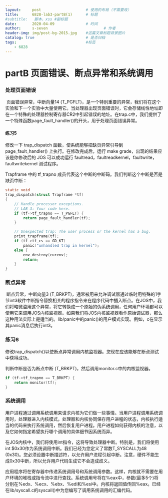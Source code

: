 ```yaml
---
layout:     post   				    # 使用的布局（不需要改）
title:      6828-lab3-partB(1)		# 标题 
#subtitle:   脚本，xss #副标题
date:       2020-04-09 				# 时间
author:     s-seven 						# 作者
header-img: img/post-bg-2015.jpg 	#这篇文章标题背景图片
catalog: true 						# 是否归档
tags:								#标签
    - 6828
---
```


# partB 页面错误、断点异常和系统调用

### 处理页面错误

​		页面错误异常，中断向量14 (T_PGFLT)，是一个特别重要的异常，我们将在这个实验和下一个实验中大量使用它。当处理器出现页面错误时，它会存储线性地址即在一个特殊的处理器控制寄存器CR2中引起错误的地址。在trap.c中，我们提供了一个特殊函数page_fault_handler()的开头，用于处理页面错误异常。

#### 练习5

修改一下 trap_dispatch 函数，使系统能够把缺页异常引导到 page_fault_handler() 上执行。在修改完成后，运行 make grade，出现的结果应该是你修改后的 JOS 可以成功运行 faultread，faultreadkernel，faultwrite，faultwritekernel 测试程序。

Trapframe 中的 tf_trapno 成员代表这个中断的中断码。我们判断这个中断是否是缺页中断：

```c
static void
trap_dispatch(struct Trapframe *tf)
{
    // Handle processor exceptions.
    // LAB 3: Your code here.
    if (tf->tf_trapno == T_PGFLT) {
        return page_fault_handler(tf);
    }   

    // Unexpected trap: The user process or the kernel has a bug.
    print_trapframe(tf);
    if (tf->tf_cs == GD_KT)
        panic("unhandled trap in kernel");
    else {
        env_destroy(curenv);
        return;
    }   
}
```

### 断点异常

​		断点异常，中断向量3 (T_BRKPT)，通常被用来允许调试器通过临时用特殊的1字节int3软件中断指令替换相关的程序指令来在程序代码中插入断点。在JOS中，我们将略微滥用这个异常，将它转换成一个原始的伪系统调用，任何用户环境都可以使用它来调用JOS内核监视器。如果我们将JOS内核监视器看作原始调试器，那么这种用法实际上是适当的。lib/panic中的panic()的用户模式实现。例如，c在显示其panic消息后执行int3。

### 练习6

修改trap_dispatch()以使断点异常调用内核监视器。您现在应该能够在断点测试中获得成功。

判断中断是否为断点中断 (T_BRKPT)，然后调用monitor.c中的内核监视器。

```c
if (tf->tf_trapno == T_BRKPT) {
	return monitor(tf);
}   
```

### 系统调用

​		用户进程通过调用系统调用来请求内核为它们做一些事情。当用户进程调用系统调用时，处理器进入内核模式，处理器和内核协同保存用户进程的状态，内核执行适当的代码来执行系统调用，然后恢复用户进程。用户进程如何获得内核的注意，以及它如何指定希望执行哪个调用的具体细节因系统而异。

​		在JOS内核中，我们将使用int指令，这将导致处理器中断。特别是，我们将使用int $0x30作为系统调用中断。我们已经为您定义了常数T_SYSCALL为48 (0x30)。您必须设置中断描述符，以允许用户进程引起中断。注意，硬件不能生成0x30中断，所以允许用户代码生成它不会造成歧义。

​		应用程序将在寄存器中传递系统调用号和系统调用参数。这样，内核就不需要在用户环境的堆栈或指令流中进行查找。系统调用号将在%eax中，参数(最多5个)将分别在%edx、%ecx、%ebx、%edi和%esi中。内核将返回值传回%eax。已经在lib/syscall.c的syscall()中为您编写了调用系统调用的汇编代码。



